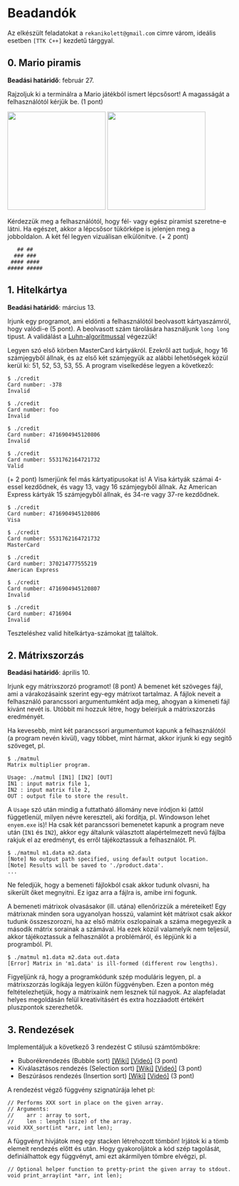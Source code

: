 # Beadandók

Az elkészült feladatokat a `rekanikolett@gmail.com` cimre várom, ideális esetben `[TTK C++]` kezdetű tárggyal.

## 0. Mario piramis

**Beadási határidő**: február 27.

Rajzoljuk ki a terminálra a Mario játékból ismert lépcsősort! A magasságát a felhasználótól kérjük be. (1 pont)

<img src="http://www.infendo.com/wp-content/uploads/2008/06/mario.png" height="220"> <img src="http://www.korenlc.com/wp-content/uploads/2014/03/mario.jpg1.png" height="220">

Kérdezzük meg a felhasználótól, hogy fél- vagy egész piramist szeretne-e látni. Ha egészet, akkor a lépcsősor tükörképe is jelenjen meg a jobboldalon. A két fél legyen vizuálisan elkülönitve. (+ 2 pont)

```
   ## ##
  ### ###
 #### ####
##### #####
```

## 1. Hitelkártya

**Beadási határidő**: március 13.

Irjunk egy programot, ami eldönti a felhasználótól beolvasott kártyaszámról, hogy
valódi-e (5 pont). A beolvasott szám tárolására használjunk `long long` tipust.
A validálást a [Luhn-algoritmussal](https://hu.wikipedia.org/wiki/Luhn-formula) végezzük!

Legyen szó első körben MasterCard kártyákról. Ezekről azt tudjuk,
hogy 16 számjegyből állnak, és az első két számjegyük az alábbi lehetőségek közül
kerül ki: 51, 52, 53, 53, 55. A program viselkedése legyen a következő:

```
$ ./credit
Card number: -378
Invalid

$ ./credit
Card number: foo
Invalid

$ ./credit
Card number: 4716904945120806
Invalid

$ ./credit
Card number: 5531762164721732
Valid
```

(+ 2 pont) Ismerjünk fel más kártyatipusokat is! A Visa kártyák számai 4-essel
kezdődnek, és vagy 13, vagy 16 számjegyből állnak. Az American Express kártyák
15 számjegyből állnak, és 34-re vagy 37-re kezdődnek.

```
$ ./credit
Card number: 4716904945120806
Visa

$ ./credit
Card number: 5531762164721732
MasterCard

$ ./credit
Card number: 370214777555219
American Express

$ ./credit
Card number: 4716904945120807
Invalid

$ ./credit
Card number: 4716904
Invalid
```
Teszteléshez valid hitelkártya-számokat [itt](http://www.getcreditcardnumbers.com/how-to-get-a-master-card-credit-card) találtok.


## 2. Mátrixszorzás

**Beadási határidő**: április 10.

Irjunk egy mátrixszorzó programot! (8 pont) A bemenet két szöveges fájl, ami a várakozásaink szerint egy-egy mátrixot tartalmaz. A fájlok neveit a felhasználó parancssori argumentumként adja meg, ahogyan a kimeneti fájl kivánt nevét is. Utóbbit mi hozzuk létre, hogy beleirjuk a mátrixszorzás eredményét.

Ha kevesebb, mint két parancssori argumentumot kapunk a felhasználótól (a program nevén kivül), vagy többet, mint hármat, akkor irjunk ki egy segitő szöveget, pl.

```
$ ./matmul 
Matrix multiplier program.

Usage: ./matmul [IN1] [IN2] [OUT]
IN1 : input matrix file 1,
IN2 : input matrix file 2,
OUT : output file to store the result.
```

A `Usage` szó után mindig a futtatható állomány neve iródjon ki (attól függetlenül, milyen névre kereszteli, aki forditja, pl. Windowson lehet `enyem.exe` is)! Ha csak két parancssori bemenetet kapunk a program neve után (`IN1` és `IN2`), akkor egy általunk választott alapértelmezett nevű fájlba rakjuk el az eredményt, és erről tájékoztassuk a felhasználót. Pl.

```
$ ./matmul m1.data m2.data
[Note] No output path specified, using default output location. 
[Note] Results will be saved to './product.data'.
...
```

Ne feledjük, hogy a bemeneti fájlokból csak akkor tudunk olvasni, ha sikerült őket megnyitni. Ez igaz arra a fájlra is, amibe irni fogunk. 

A bemeneti mátrixok olvasásakor (ill. utána) ellenőrizzük a méreteiket! Egy mátrixnak minden sora ugyanolyan hosszú, valamint két mátrixot csak akkor tudunk összeszorozni, ha az első mátrix oszlopainak a száma megegyezik a második mátrix sorainak a számával. Ha ezek közül valamelyik nem teljesül, akkor tájékoztassuk a felhasználót a problémáról, és lépjünk ki a programból. Pl.

```
$ ./matmul m1.data m2.data out.data
[Error] Matrix in 'm1.data' is ill-formed (different row lengths).
```

Figyeljünk rá, hogy a programkódunk szép moduláris legyen, pl. a mátrixszorzás logikája legyen külön függvényben. Ezen a ponton még feltételezhetjük, hogy a mátrixaink nem lesznek túl nagyok. Az alapfeladat helyes megoldásán felül kreativitásért és extra hozzáadott értékért pluszpontok szerezhetők.


## 3. Rendezések

Implementáljuk a következő 3 rendezést C stilusú számtömbökre:

 - Buborékrendezés (Bubble sort) [[Wiki]](https://en.wikipedia.org/wiki/Bubble_sort) [[Videó]](https://www.youtube.com/watch?v=RT-hUXUWQ2I) (3 pont)
 - Kiválasztásos rendezés (Selection sort) [[Wiki]](https://en.wikipedia.org/wiki/Selection_sort) [[Videó]](https://www.youtube.com/watch?v=3hH8kTHFw2A) (3 pont)
 - Beszúrásos rendezés (Insertion sort) [[Wiki]](https://en.wikipedia.org/wiki/Insertion_sort) [[Videó]](https://www.youtube.com/watch?v=O0VbBkUvriI&t=212s) (3 pont)

A rendezést végző függvény szignatúrája lehet pl:

```
// Performs XXX sort in place on the given array.
// Arguments:
//    arr : array to sort,
//    len : length (size) of the array.
void XXX_sort(int *arr, int len);
```

A függvényt hivjátok meg egy stacken létrehozott tömbön!
Irjátok ki a tömb elemeit rendezés előtt és után. Hogy gyakoroljátok a kód szép 
tagolását, definiálhattok egy függvényt, ami ezt akármilyen tömbre elvégzi, pl.

```
// Optional helper function to pretty-print the given array to stdout.
void print_array(int *arr, int len);
```
